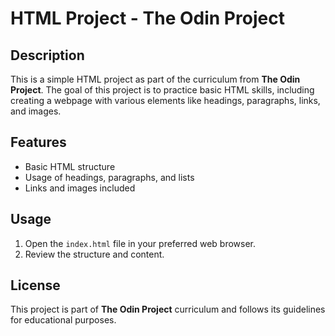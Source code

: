 # HTML Project - The Odin Project

## Description
This is a simple HTML project as part of the curriculum from **The Odin Project**. The goal of this project is to practice basic HTML skills, including creating a webpage with various elements like headings, paragraphs, links, and images.

## Features
- Basic HTML structure
- Usage of headings, paragraphs, and lists
- Links and images included

## Usage
1. Open the `index.html` file in your preferred web browser.
2. Review the structure and content.

## License
This project is part of **The Odin Project** curriculum and follows its guidelines for educational purposes.
